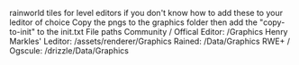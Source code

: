 rainworld tiles for level editors if you don't know how to add these to your leditor of choice
Copy the pngs to the graphics folder then add the "copy-to-init" to the init.txt
File paths
Community / Offical Editor: /Graphics
Henry Markles' Leditor: /assets/renderer/Graphics
Rained: /Data/Graphics
RWE+ / Ogscule: /drizzle/Data/Graphics
